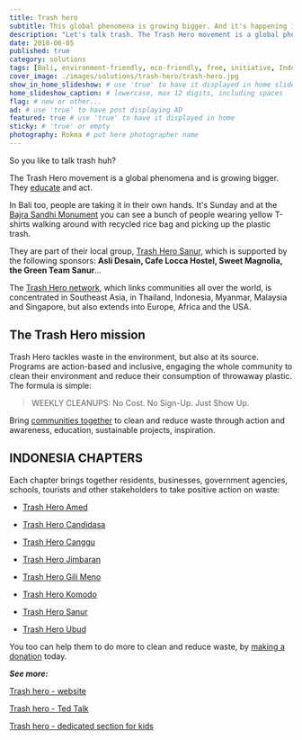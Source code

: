 ```yaml
---
title: Trash hero
subtitle: This global phenomena is growing bigger. And it's happening in Bali too.
description: "Let's talk trash. The Trash Hero movement is a global phenomena and is growing bigger. They educate and act. In Bali too, people are taking action."
date: 2018-06-05
published: true
category: solutions
tags: [Bali, environment-friendly, eco-friendly, free, initiative, Indonesia, social-responsibility, save-oceans]
cover_image: ./images/solutions/trash-hero/trash-hero.jpg
show_in_home_slideshow: # use 'true' to have it displayed in home slideshow
home_slideshow_caption: # lowercase, max 12 digits, including spaces
flag: # new or other...
ad: # use 'true' to have post displaying AD
featured: true # use 'true' to have it displayed in home
sticky: # 'true' or empty
photography: Rokma # put here photographer name
---
```


So you like to talk trash huh?

The Trash Hero movement is a global phenomena and is growing bigger. They [educate](https://trashhero.org/edu/) and act.

In Bali too, people are taking it in their own hands. It's Sunday and at the [Bajra Sandhi Monument](https://goo.gl/maps/NB3moggeHCz) you can see a bunch of people wearing yellow T-shirts walking around with recycled rice bag and picking up the plastic trash.

They are part of their local group, [Trash Hero Sanur](http://chapter.trashhero.org/chapters/sanur), which is supported by the following sponsors: **Asli Desain, Cafe Locca Hostel, Sweet Magnolia, the Green Team Sanur**...



The [Trash Hero network](https://trashhero.org/our-network/), which links communities all over the world, is concentrated in Southeast Asia, in Thailand, Indonesia, Myanmar, Malaysia and Singapore, but also extends into Europe, Africa and the USA.


## The Trash Hero mission

Trash Hero tackles waste in the environment, but also at its source. Programs are action-based and inclusive, engaging the whole community to clean their environment and reduce their consumption of throwaway plastic. The formula is simple:

> WEEKLY CLEANUPS: No Cost. No Sign-Up. Just Show Up.

Bring [communities together](https://trashhero.org/our-mission/) to clean and reduce waste through action and awareness, education, sustainable projects, inspiration.


## INDONESIA CHAPTERS

Each chapter brings together residents, businesses, government agencies, schools, tourists and other stakeholders to take positive action on waste:

- [Trash Hero Amed](http://chapter.trashhero.org/chapters/amed/)

- [Trash Hero Candidasa](http://chapter.trashhero.org/chapters/candidasa)

- [Trash Hero Canggu](http://chapter.trashhero.org/chapters/canggu)

- [Trash Hero Jimbaran](http://chapter.trashhero.org/chapters/jimbaran)

- [Trash Hero Gili Meno](http://chapter.trashhero.org/chapters/gilimeno)

- [Trash Hero Komodo](http://chapter.trashhero.org/chapters/komodo)

- [Trash Hero Sanur](http://chapter.trashhero.org/chapters/sanur)

- [Trash Hero Ubud](http://chapter.trashhero.org/chapters/ubud)

You too can help them to do more to clean and reduce waste, by [making a donation](https://trashhero.org/donations/) today.


**_See more:_**

[Trash hero - website](https://trashhero.org/)

[Trash hero - Ted Talk](https://youtu.be/aQ0Ur753cKw)

[Trash hero - dedicated section for kids](https://trashhero.org/kids/)
